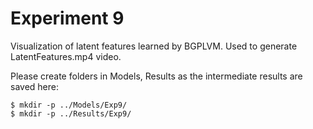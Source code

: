 # Experiment 9

Visualization of latent features learned by BGPLVM. Used to generate LatentFeatures.mp4 video.

Please create folders in Models, Results as the intermediate results are saved here:
```
$ mkdir -p ../Models/Exp9/
$ mkdir -p ../Results/Exp9/
```
